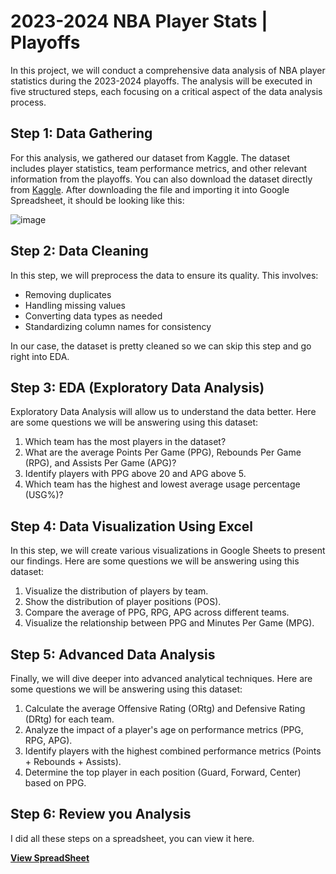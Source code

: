 # 2023-2024 NBA Player Stats | Playoffs

In this project, we will conduct a comprehensive data analysis of NBA player statistics during the 2023-2024 playoffs. The analysis will be executed in five structured steps, each focusing on a critical aspect of the data analysis process.

## Step 1: Data Gathering
For this analysis, we gathered our dataset from Kaggle. The dataset includes player statistics, team performance metrics, and other relevant information from the playoffs. You can also download the dataset directly from [Kaggle](https://www.kaggle.com/datasets/mohamedsaqibshouqi/2023-2024-nba-player-stats-playoffs).
After downloading the file and importing it into Google Spreadsheet, it should be looking like this:

![image](https://github.com/user-attachments/assets/ba016643-d299-44dc-9eab-fd614af3673e)

## Step 2: Data Cleaning
In this step, we will preprocess the data to ensure its quality. This involves:
- Removing duplicates
- Handling missing values
- Converting data types as needed
- Standardizing column names for consistency

In our case, the dataset is pretty cleaned so we can skip this step and go right into EDA.

## Step 3: EDA (Exploratory Data Analysis)
Exploratory Data Analysis will allow us to understand the data better. Here are some questions we will be answering using this dataset:

1. Which team has the most players in the dataset?
2. What are the average Points Per Game (PPG), Rebounds Per Game (RPG), and Assists Per Game (APG)?
3. Identify players with PPG above 20 and APG above 5.
4. Which team has the highest and lowest average usage percentage (USG%)?

## Step 4: Data Visualization Using Excel
In this step, we will create various visualizations in Google Sheets to present our findings. Here are some questions we will be answering using this dataset:

1. Visualize the distribution of players by team.
2. Show the distribution of player positions (POS).
3. Compare the average of PPG, RPG, APG across different teams.
4. Visualize the relationship between PPG and Minutes Per Game (MPG).

## Step 5: Advanced Data Analysis
Finally, we will dive deeper into advanced analytical techniques. Here are some questions we will be answering using this dataset:

1. Calculate the average Offensive Rating (ORtg) and Defensive Rating (DRtg) for each team.
2. Analyze the impact of a player's age on performance metrics (PPG, RPG, APG).
3. Identify players with the highest combined performance metrics (Points + Rebounds + Assists).
4. Determine the top player in each position (Guard, Forward, Center) based on PPG.

## Step 6: Review you Analysis
I did all these steps on a spreadsheet, you can view it here. 

**[View SpreadSheet](https://docs.google.com/spreadsheets/d/1tHnJ40DBd0Hlb99XMe38RzafR-QXVIX2K179p8lHCwA/edit?usp=sharing)**
